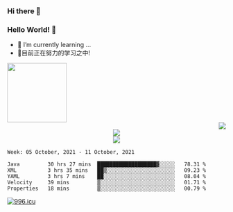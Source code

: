 ### Hi there 👋
### Hello World! 🙌

- 🌱 I’m currently learning ...
- 📖目前正在努力的学习之中!

<div align="left"> <img height="137px" src="https://github-readme-stats.vercel.app/api?username=zero-copy&hide_title=true&hide_border=true&show_icons=trueline_height=21&text_color=000&icon_color=000&bg_color=0,ea6161,ffc64d,fffc4d,52fa5a&theme=graywhite"/></div>
<div align="right"> <img src="https://github-readme-stats.vercel.app/api/top-langs/?username=zero-copy&hide_title=true&hide_border=true&layout=compact&langs_count=6&text_color=000&icon_color=fff&bg_color=0,52fa5a,4dfcff,c64dff&theme=graywhite" /> </div>
<div align="center"> <img src="https://github-profile-trophy.vercel.app/?username=zero-copy"/></div>
<div align="center"> <img src="https://activity-graph.herokuapp.com/graph?username=zero-copy&theme=xcode" /> </div>


<!--START_SECTION:waka-->
```text
Week: 05 October, 2021 - 11 October, 2021

Java         30 hrs 27 mins  ███████████████████▓░░░░░   78.31 % 
XML          3 hrs 35 mins   ██▒░░░░░░░░░░░░░░░░░░░░░░   09.23 % 
YAML         3 hrs 7 mins    ██░░░░░░░░░░░░░░░░░░░░░░░   08.04 % 
Velocity     39 mins         ▒░░░░░░░░░░░░░░░░░░░░░░░░   01.71 % 
Properties   18 mins         ▒░░░░░░░░░░░░░░░░░░░░░░░░   00.79 % 
```
<!--END_SECTION:waka-->
[![996.icu](https://img.shields.io/badge/link-996.icu-red.svg)](https://996.icu)
